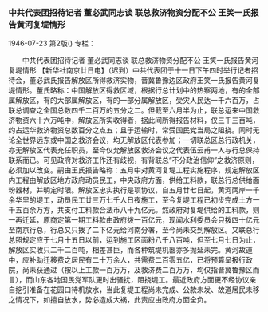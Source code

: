 ### 中共代表团招待记者  董必武同志谈  联总救济物资分配不公  王笑一氏报告黄河复堤情形

1946-07-23
第2版()
专栏：

　　中共代表团招待记者
    董必武同志谈
    联总救济物资分配不公
    王笑一氏报告黄河复堤情形
    【新华社南京廿日电】（迟到）中共代表团于十一日下午四时举行记者招待会，董必武氏报告解放区所得救济实物，晋冀鲁豫边区政府王笑一氏报告黄河复堤情形。董氏略称：中国解放区得救区域，根据行总计划中的热察两地，有的全部属解放区，有的大部属解放区，有的一部分属解放区，受灾人民达一千六百万，占联总调查之全国总数四千二百万的五分之二。但截至六月半为止，联总运来中国救济物资六十六万吨中，解放区所实收得者，据此间所得报告材料，仅三千三百吨，约占运华救济物资总数百分之点五；且于运输时，常受国民党当局之阻挠。同时无论全世界远东或中国之救济会议，均无解放区代表参加；一切联总区总行政机关，亦无解放区代表充任职员，至今仅允解放区救济会议之代表伍云甫一人与行总保持联系而已。可见政府对救济工作还有歧视，有背联总“不分政治信仰”之救济原则，必须加以改变。嗣由王氏报告略称：五月中对黄河复堤工程实施程序，规定解放区内工程由解放区地方政府动员民工，中央政府方面，供给工料款，联总行总供给面粉器材，并明定时限。解放区忠实执行是项协议，自五月廿七日起，黄河两岸一千余华里的堤工，动员民工廿三万七千人日夜施工，至今复堤工程已初步完成土方一千五百余万方，共支付工料款合法币八十九亿元。然政府对复堤供给的工料款，则一再迁延，原商定第一期工料款由政府拨一百亿元，现闻水利委员会只拨四十亿元至南京行总，行总又只拨了二下亿元给河南分署，至今尚未交到解放区。又联总行总照规定应于七月十五日以前，运到施工区面粉八千八百吨，但至七月七日为止，解放区实收只二千二百吨，相差甚巨，而各种筑堤机器亦多抛延未完。黄河故道中，应补助迁移费之居民有二十万余人，共需费二百零五亿，已将预算呈报行政院，尚未获通过（按以上工款一百万万，及救济费二百万万，均仅指晋冀鲁豫区而言），而山东各地国民党军队更时出骚扰，阻挠堤工。最近政府方面更不经协议亲自挖引准备在花园口待机放水，当此复堤工程尚未完成、公款未发、故道居民未移之情况下，如擅自放水，势必造成大祸，此责应由政府方面全负。
